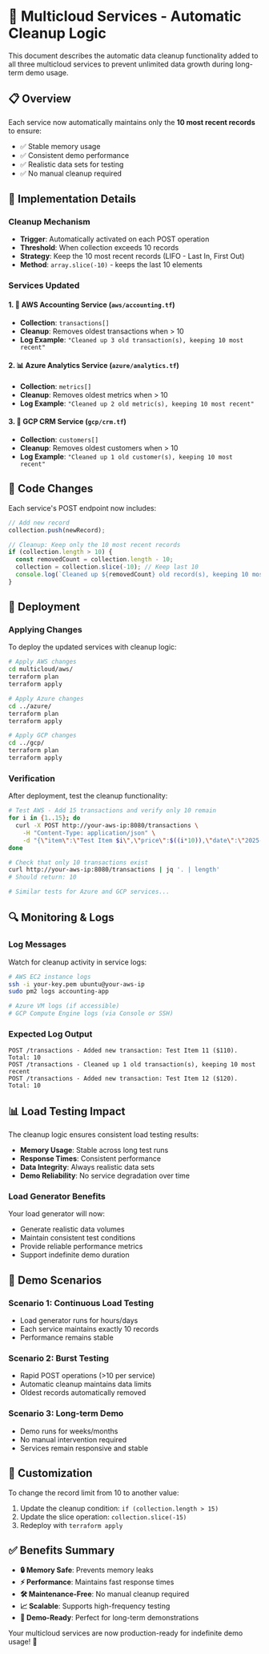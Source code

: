 # 🧹 Multicloud Services - Automatic Cleanup Logic

This document describes the automatic data cleanup functionality added to all three multicloud services to prevent unlimited data growth during long-term demo usage.

## 📋 Overview

Each service now automatically maintains only the **10 most recent records** to ensure:
- ✅ Stable memory usage
- ✅ Consistent demo performance  
- ✅ Realistic data sets for testing
- ✅ No manual cleanup required

## 🔧 Implementation Details

### Cleanup Mechanism
- **Trigger**: Automatically activated on each POST operation
- **Threshold**: When collection exceeds 10 records
- **Strategy**: Keep the 10 most recent records (LIFO - Last In, First Out)
- **Method**: `array.slice(-10)` - keeps the last 10 elements

### Services Updated

#### 1. 🏦 AWS Accounting Service (`aws/accounting.tf`)
- **Collection**: `transactions[]`
- **Cleanup**: Removes oldest transactions when > 10
- **Log Example**: `"Cleaned up 3 old transaction(s), keeping 10 most recent"`

#### 2. 📊 Azure Analytics Service (`azure/analytics.tf`)  
- **Collection**: `metrics[]`
- **Cleanup**: Removes oldest metrics when > 10
- **Log Example**: `"Cleaned up 2 old metric(s), keeping 10 most recent"`

#### 3. 👥 GCP CRM Service (`gcp/crm.tf`)
- **Collection**: `customers[]` 
- **Cleanup**: Removes oldest customers when > 10
- **Log Example**: `"Cleaned up 1 old customer(s), keeping 10 most recent"`

## 📝 Code Changes

Each service's POST endpoint now includes:

```javascript
// Add new record
collection.push(newRecord);

// Cleanup: Keep only the 10 most recent records
if (collection.length > 10) {
  const removedCount = collection.length - 10;
  collection = collection.slice(-10); // Keep last 10
  console.log(`Cleaned up ${removedCount} old record(s), keeping 10 most recent`);
}
```

## 🚀 Deployment

### Applying Changes

To deploy the updated services with cleanup logic:

```bash
# Apply AWS changes
cd multicloud/aws/
terraform plan
terraform apply

# Apply Azure changes  
cd ../azure/
terraform plan
terraform apply

# Apply GCP changes
cd ../gcp/
terraform plan
terraform apply
```

### Verification

After deployment, test the cleanup functionality:

```bash
# Test AWS - Add 15 transactions and verify only 10 remain
for i in {1..15}; do
  curl -X POST http://your-aws-ip:8080/transactions \
    -H "Content-Type: application/json" \
    -d "{\"item\":\"Test Item $i\",\"price\":$((i*10)),\"date\":\"2025-01-15\"}"
done

# Check that only 10 transactions exist
curl http://your-aws-ip:8080/transactions | jq '. | length'
# Should return: 10

# Similar tests for Azure and GCP services...
```

## 🔍 Monitoring & Logs

### Log Messages

Watch for cleanup activity in service logs:

```bash
# AWS EC2 instance logs
ssh -i your-key.pem ubuntu@your-aws-ip
sudo pm2 logs accounting-app

# Azure VM logs (if accessible)
# GCP Compute Engine logs (via Console or SSH)
```

### Expected Log Output

```
POST /transactions - Added new transaction: Test Item 11 ($110). Total: 10
POST /transactions - Cleaned up 1 old transaction(s), keeping 10 most recent
POST /transactions - Added new transaction: Test Item 12 ($120). Total: 10
```

## 📊 Load Testing Impact

The cleanup logic ensures consistent load testing results:

- **Memory Usage**: Stable across long test runs
- **Response Times**: Consistent performance  
- **Data Integrity**: Always realistic data sets
- **Demo Reliability**: No service degradation over time

### Load Generator Benefits

Your load generator will now:
- Generate realistic data volumes
- Maintain consistent test conditions
- Provide reliable performance metrics
- Support indefinite demo duration

## 🎯 Demo Scenarios

### Scenario 1: Continuous Load Testing
- Load generator runs for hours/days
- Each service maintains exactly 10 records
- Performance remains stable

### Scenario 2: Burst Testing  
- Rapid POST operations (>10 per service)
- Automatic cleanup maintains data limits
- Oldest records automatically removed

### Scenario 3: Long-term Demo
- Demo runs for weeks/months
- No manual intervention required
- Services remain responsive and stable

## 🔧 Customization

To change the record limit from 10 to another value:

1. Update the cleanup condition: `if (collection.length > 15)`
2. Update the slice operation: `collection.slice(-15)`
3. Redeploy with `terraform apply`

## ✅ Benefits Summary

- **🔒 Memory Safe**: Prevents memory leaks
- **⚡ Performance**: Maintains fast response times
- **🛠️ Maintenance-Free**: No manual cleanup required
- **📈 Scalable**: Supports high-frequency testing
- **🎯 Demo-Ready**: Perfect for long-term demonstrations

Your multicloud services are now production-ready for indefinite demo usage! 🚀 